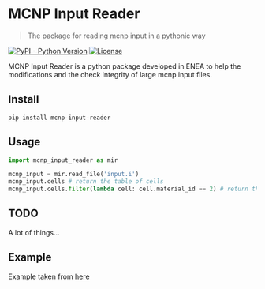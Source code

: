 # MCNP Input Reader
> The package for reading mcnp input in a pythonic way

[![PyPI - Python Version](https://img.shields.io/pypi/pyversions/mcnp-input-reader)](https://pypi.org/project/mcnp-input-reader/)
[![License](https://img.shields.io/pypi/l/mcnp-input-reader.svg)](https://github.com/ENEA-Fusion-Neutronics/MCNP-Input-Reader/blob/main/LICENSE)


MCNP Input Reader is a python package developed in ENEA to help the modifications and the check integrity 
of large mcnp input files.

## Install

```shell
pip install mcnp-input-reader
```

## Usage

```python
import mcnp_input_reader as mir

mcnp_input = mir.read_file('input.i') 
mcnp_input.cells # return the table of cells
mcnp_input.cells.filter(lambda cell: cell.material_id == 2) # return the cells using material M2
```
## TODO

A lot of things...

## Example

Example taken from [here](https://www.utoledo.edu/med/depts/radther/pdf/MCNP5%20practical%20examples%20lecture%207%20companion.pdf) 

